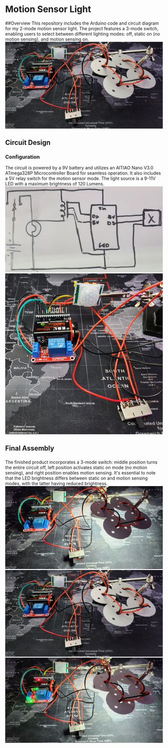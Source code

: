 # Motion Sensor Light
##Overview
This repository includes the Arduino code and circuit diagram for my 2-mode motion sensor light. The project features a 3-mode switch, enabling users to select between different lighting modes: off, static on (no motion sensing), and motion sensing on.
![alt text](https://github.com/2omethingBaD/Motion-sensor-light/blob/main/img/20231015_203401.jpg?raw=true)

## Circuit Design
### Configuration
The circuit is powered by a 9V battery and utilizes an AITIAO Nano V3.0 ATmega328P Microcontroller Board for seamless operation. It also includes a 5V relay switch for the motion sensor mode. The light source is a 9-11V LED with a maximum brightness of 120 Lumens.
![alt text](https://github.com/2omethingBaD/Motion-sensor-light/blob/main/img/20231014_201922.jpg?raw=true)
![alt text](https://github.com/2omethingBaD/Motion-sensor-light/blob/main/img/20231015_203447.jpg?raw=true)

## Final Assembly
###
The finished product incorporates a 3-mode switch: middle position turns the entire circuit off, left position activates static on mode (no motion sensing), and right position enables motion sensing. It's essential to note that the LED brightness differs between static on and motion sensing modes, with the latter having reduced brightness.
![alt text](https://github.com/2omethingBaD/Motion-sensor-light/blob/main/img/20231015_203552.jpg?raw=true)
![alt text](https://github.com/2omethingBaD/Motion-sensor-light/blob/main/img/20231015_203401.jpg?raw=true)
![alt text](https://github.com/2omethingBaD/Motion-sensor-light/blob/main/img/20231015_203533.jpg?raw=true)
